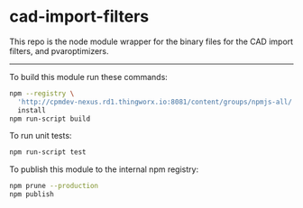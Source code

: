 cad-import-filters
==================

This repo is the node module wrapper for the binary files for the CAD import
filters, and pvaroptimizers.

----------

To build this module run these commands:
``` bash
npm --registry \
  'http://cpmdev-nexus.rd1.thingworx.io:8081/content/groups/npmjs-all/' \
  install
npm run-script build
```

To run unit tests:
``` bash
npm run-script test
```

To publish this module to the internal npm registry:
``` bash
npm prune --production
npm publish
```
